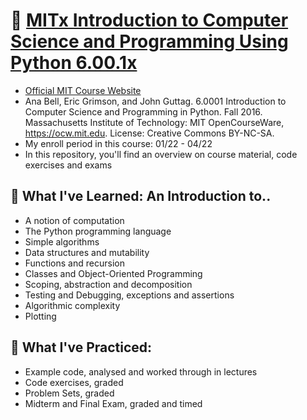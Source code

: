 # 🌱 [MITx Introduction to Computer Science and Programming Using Python 6.00.1x ](https://www.edx.org/course/introduction-to-computer-science-and-programming-7)
* [Official MIT Course Website](https://ocw.mit.edu/courses/electrical-engineering-and-computer-science/6-0001-introduction-to-computer-science-and-programming-in-python-fall-2016/index.htm)
* Ana Bell, Eric Grimson, and John Guttag. 6.0001 Introduction to Computer Science and Programming in Python. Fall 2016. Massachusetts Institute of Technology: MIT OpenCourseWare, https://ocw.mit.edu. License: Creative Commons BY-NC-SA.
* My enroll period in this course:  01/22 - 04/22
* In this repository, you'll find an overview on course material, code exercises and exams

## 🌱 What I've Learned: An Introduction to.. 
* A notion of computation
* The Python programming language
* Simple algorithms
* Data structures and mutability
* Functions and recursion
* Classes and Object-Oriented Programming 
* Scoping, abstraction and decomposition
* Testing and Debugging, exceptions and assertions
* Algorithmic complexity
* Plotting

## 🌱 What I've Practiced:
* Example code, analysed and worked through in lectures
* Code exercises, graded
* Problem Sets, graded 
* Midterm and Final Exam, graded and timed


